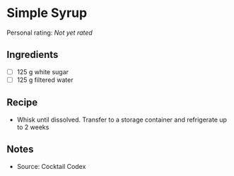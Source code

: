<!-- Needs Manual Review -->

# Simple Syrup

<!-- {cts} rating=0; (User can specify rating on scale of 1-5) -->
Personal rating: *Not yet rated*
<!-- {cte} -->

<!-- {cts} name_image=None; (User can specify image name) -->
<!-- TODO: Capture image -->
<!-- {cte} -->

## Ingredients

* [ ] 125 g white sugar
* [ ] 125 g filtered water

## Recipe

* Whisk until dissolved. Transfer to a storage container and refrigerate up to 2 weeks

## Notes

* Source: Cocktail Codex

